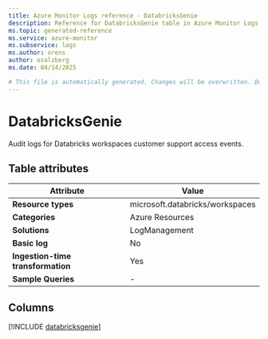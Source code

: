 ```yaml
---
title: Azure Monitor Logs reference - DatabricksGenie
description: Reference for DatabricksGenie table in Azure Monitor Logs.
ms.topic: generated-reference
ms.service: azure-monitor
ms.subservice: logs
ms.author: orens
author: osalzberg
ms.date: 04/14/2025

# This file is automatically generated. Changes will be overwritten. Do not change this file directly.
---
```


# DatabricksGenie

Audit logs for Databricks workspaces customer support access events.


## Table attributes

|Attribute|Value|
|---|---|
|**Resource types**|microsoft.databricks/workspaces|
|**Categories**|Azure Resources|
|**Solutions**| LogManagement|
|**Basic log**|No|
|**Ingestion-time transformation**|Yes|
|**Sample Queries**|-|



## Columns
  
[!INCLUDE [databricksgenie](~/reusable-content/ce-skilling/azure/includes/azure-monitor/reference/tables/databricksgenie-include.md)]
